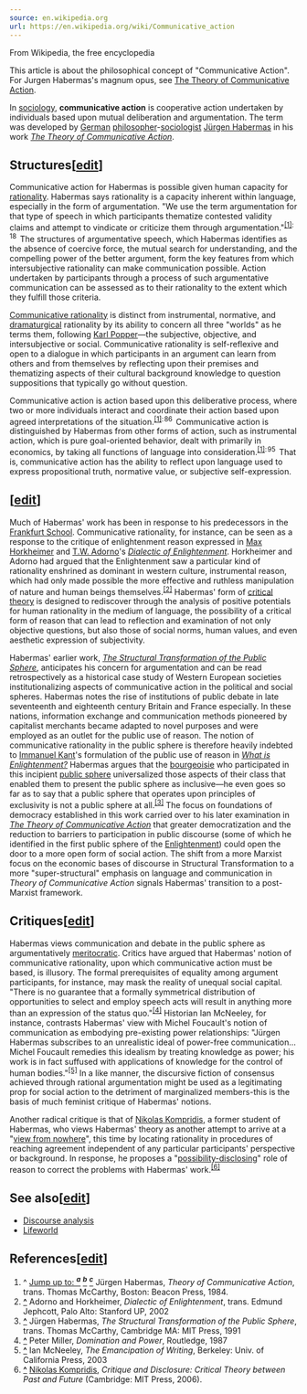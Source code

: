 ```yaml
---
source: en.wikipedia.org
url: https://en.wikipedia.org/wiki/Communicative_action
---
```


From Wikipedia, the free encyclopedia

This article is about the philosophical concept of "Communicative Action". For Jurgen Habermas's magnum opus, see [The Theory of Communicative Action](https://en.wikipedia.org/wiki/The_Theory_of_Communicative_Action "The Theory of Communicative Action").

In [sociology](https://en.wikipedia.org/wiki/Sociology "Sociology"), **communicative action** is cooperative action undertaken by individuals based upon mutual deliberation and argumentation. The term was developed by [German](https://en.wikipedia.org/wiki/Germany "Germany") [philosopher](https://en.wikipedia.org/wiki/Philosophy "Philosophy")\-[sociologist](https://en.wikipedia.org/wiki/Sociologist "Sociologist") [Jürgen Habermas](https://en.wikipedia.org/wiki/J%C3%BCrgen_Habermas "Jürgen Habermas") in his work _[The Theory of Communicative Action](https://en.wikipedia.org/wiki/The_Theory_of_Communicative_Action "The Theory of Communicative Action")_.

## Structures\[[edit](https://en.wikipedia.org/w/index.php?title=Communicative_action&action=edit&section=1 "Edit section: Structures")\]

Communicative action for Habermas is possible given human capacity for [rationality](https://en.wikipedia.org/wiki/Rationality "Rationality"). Habermas says rationality is a capacity inherent within language, especially in the form of argumentation. "We use the term argumentation for that type of speech in which participants thematize contested validity claims and attempt to vindicate or criticize them through argumentation."<sup id="cite_ref-Habermas_1-0"><a href="https://en.wikipedia.org/wiki/Communicative_action#cite_note-Habermas-1">[1]</a></sup><sup><span title="Page / location: 18">: 18 </span></sup>  The structures of argumentative speech, which Habermas identifies as the absence of coercive force, the mutual search for understanding, and the compelling power of the better argument, form the key features from which intersubjective rationality can make communication possible. Action undertaken by participants through a process of such argumentative communication can be assessed as to their rationality to the extent which they fulfill those criteria.

[Communicative rationality](https://en.wikipedia.org/wiki/Communicative_rationality "Communicative rationality") is distinct from instrumental, normative, and [dramaturgical](https://en.wikipedia.org/wiki/Dramaturgy_(sociology) "Dramaturgy (sociology)") rationality by its ability to concern all three "worlds" as he terms them, following [Karl Popper](https://en.wikipedia.org/wiki/Karl_Popper "Karl Popper")—the subjective, objective, and intersubjective or social. Communicative rationality is self-reflexive and open to a dialogue in which participants in an argument can learn from others and from themselves by reflecting upon their premises and thematizing aspects of their cultural background knowledge to question suppositions that typically go without question.

Communicative action is action based upon this deliberative process, where two or more individuals interact and coordinate their action based upon agreed interpretations of the situation.<sup id="cite_ref-Habermas_1-1"><a href="https://en.wikipedia.org/wiki/Communicative_action#cite_note-Habermas-1">[1]</a></sup><sup><span title="Page / location: 86">: 86 </span></sup>  Communicative action is distinguished by Habermas from other forms of action, such as instrumental action, which is pure goal-oriented behavior, dealt with primarily in economics, by taking all functions of language into consideration.<sup id="cite_ref-Habermas_1-2"><a href="https://en.wikipedia.org/wiki/Communicative_action#cite_note-Habermas-1">[1]</a></sup><sup><span title="Page / location: 95">: 95 </span></sup>  That is, communicative action has the ability to reflect upon language used to express propositional truth, normative value, or subjective self-expression.

## \[[edit](https://en.wikipedia.org/w/index.php?title=Communicative_action&action=edit&section=2 "Edit section: Social implications")\]

Much of Habermas' work has been in response to his predecessors in the [Frankfurt School](https://en.wikipedia.org/wiki/Frankfurt_School "Frankfurt School"). Communicative rationality, for instance, can be seen as a response to the critique of enlightenment reason expressed in [Max Horkheimer](https://en.wikipedia.org/wiki/Max_Horkheimer "Max Horkheimer") and [T.W. Adorno](https://en.wikipedia.org/wiki/Theodor_W._Adorno "Theodor W. Adorno")'s _[Dialectic of Enlightenment](https://en.wikipedia.org/wiki/Dialectic_of_Enlightenment "Dialectic of Enlightenment")_. Horkheimer and Adorno had argued that the Enlightenment saw a particular kind of rationality enshrined as dominant in western culture, instrumental reason, which had only made possible the more effective and ruthless manipulation of nature and human beings themselves.<sup id="cite_ref-2"><a href="https://en.wikipedia.org/wiki/Communicative_action#cite_note-2">[2]</a></sup> Habermas' form of [critical theory](https://en.wikipedia.org/wiki/Critical_theory "Critical theory") is designed to rediscover through the analysis of positive potentials for human rationality in the medium of language, the possibility of a critical form of reason that can lead to reflection and examination of not only objective questions, but also those of social norms, human values, and even aesthetic expression of subjectivity.

Habermas' earlier work, _[The Structural Transformation of the Public Sphere](https://en.wikipedia.org/wiki/The_Structural_Transformation_of_the_Public_Sphere "The Structural Transformation of the Public Sphere")_, anticipates his concern for argumentation and can be read retrospectively as a historical case study of Western European societies institutionalizing aspects of communicative action in the political and social spheres. Habermas notes the rise of institutions of public debate in late seventeenth and eighteenth century Britain and France especially. In these nations, information exchange and communication methods pioneered by capitalist merchants became adapted to novel purposes and were employed as an outlet for the public use of reason. The notion of communicative rationality in the public sphere is therefore heavily indebted to [Immanuel Kant](https://en.wikipedia.org/wiki/Immanuel_Kant "Immanuel Kant")'s formulation of the public use of reason in _[What is Enlightenment?](https://en.wikipedia.org/wiki/What_is_Enlightenment%3F "What is Enlightenment?")_ Habermas argues that the [bourgeoisie](https://en.wikipedia.org/wiki/Bourgeoisie "Bourgeoisie") who participated in this incipient [public sphere](https://en.wikipedia.org/wiki/Public_sphere "Public sphere") universalized those aspects of their class that enabled them to present the public sphere as inclusive—he even goes so far as to say that a public sphere that operates upon principles of exclusivity is not a public sphere at all.<sup id="cite_ref-3"><a href="https://en.wikipedia.org/wiki/Communicative_action#cite_note-3">[3]</a></sup> The focus on foundations of democracy established in this work carried over to his later examination in _[The Theory of Communicative Action](https://en.wikipedia.org/wiki/The_Theory_of_Communicative_Action "The Theory of Communicative Action")_ that greater democratization and the reduction to barriers to participation in public discourse (some of which he identified in the first public sphere of the [Enlightenment](https://en.wikipedia.org/wiki/Age_of_Enlightenment "Age of Enlightenment")) could open the door to a more open form of social action. The shift from a more Marxist focus on the economic bases of discourse in Structural Transformation to a more "super-structural" emphasis on language and communication in _Theory of Communicative Action_ signals Habermas' transition to a post-Marxist framework.

## Critiques\[[edit](https://en.wikipedia.org/w/index.php?title=Communicative_action&action=edit&section=3 "Edit section: Critiques")\]

Habermas views communication and debate in the public sphere as argumentatively [meritocratic](https://en.wikipedia.org/wiki/Meritocracy "Meritocracy"). Critics have argued that Habermas' notion of communicative rationality, upon which communicative action must be based, is illusory. The formal prerequisites of equality among argument participants, for instance, may mask the reality of unequal social capital. "There is no guarantee that a formally symmetrical distribution of opportunities to select and employ speech acts will result in anything more than an expression of the status quo."<sup id="cite_ref-4"><a href="https://en.wikipedia.org/wiki/Communicative_action#cite_note-4">[4]</a></sup> Historian Ian McNeeley, for instance, contrasts Habermas' view with Michel Foucault's notion of communication as embodying pre-existing power relationships: "Jürgen Habermas subscribes to an unrealistic ideal of power-free communication…Michel Foucault remedies this idealism by treating knowledge as power; his work is in fact suffused with applications of knowledge for the control of human bodies."<sup id="cite_ref-5"><a href="https://en.wikipedia.org/wiki/Communicative_action#cite_note-5">[5]</a></sup> In a like manner, the discursive fiction of consensus achieved through rational argumentation might be used as a legitimating prop for social action to the detriment of marginalized members-this is the basis of much feminist critique of Habermas' notions.

Another radical critique is that of [Nikolas Kompridis](https://en.wikipedia.org/wiki/Nikolas_Kompridis "Nikolas Kompridis"), a former student of Habermas, who views Habermas' theory as another attempt to arrive at a "[view from nowhere](https://en.wikipedia.org/wiki/View_from_nowhere "View from nowhere")", this time by locating rationality in procedures of reaching agreement independent of any particular participants' perspective or background. In response, he proposes a "[possibility-disclosing](https://en.wikipedia.org/wiki/Reflective_disclosure "Reflective disclosure")" role of reason to correct the problems with Habermas' work.<sup id="cite_ref-6"><a href="https://en.wikipedia.org/wiki/Communicative_action#cite_note-6">[6]</a></sup>

## See also\[[edit](https://en.wikipedia.org/w/index.php?title=Communicative_action&action=edit&section=4 "Edit section: See also")\]

-   [Discourse analysis](https://en.wikipedia.org/wiki/Discourse_analysis "Discourse analysis")
-   [Lifeworld](https://en.wikipedia.org/wiki/Lifeworld "Lifeworld")

## References\[[edit](https://en.wikipedia.org/w/index.php?title=Communicative_action&action=edit&section=5 "Edit section: References")\]

1.  ^ [Jump up to: <sup><i><b>a</b></i></sup>](https://en.wikipedia.org/wiki/Communicative_action#cite_ref-Habermas_1-0) [<sup><i><b>b</b></i></sup>](https://en.wikipedia.org/wiki/Communicative_action#cite_ref-Habermas_1-1) [<sup><i><b>c</b></i></sup>](https://en.wikipedia.org/wiki/Communicative_action#cite_ref-Habermas_1-2) Jürgen Habermas, _Theory of Communicative Action_, trans. Thomas McCarthy, Boston: Beacon Press, 1984.
2.  **[^](https://en.wikipedia.org/wiki/Communicative_action#cite_ref-2 "Jump up")** Adorno and Horkheimer, _Dialectic of Enlightenment_, trans. Edmund Jephcott, Palo Alto: Stanford UP, 2002
3.  **[^](https://en.wikipedia.org/wiki/Communicative_action#cite_ref-3 "Jump up")** Jürgen Habermas, _The Structural Transformation of the Public Sphere_, trans. Thomas McCarthy, Cambridge MA: MIT Press, 1991
4.  **[^](https://en.wikipedia.org/wiki/Communicative_action#cite_ref-4 "Jump up")** Peter Miller, _Domination and Power_, Routledge, 1987
5.  **[^](https://en.wikipedia.org/wiki/Communicative_action#cite_ref-5 "Jump up")** Ian McNeeley, _The Emancipation of Writing_, Berkeley: Univ. of California Press, 2003
6.  **[^](https://en.wikipedia.org/wiki/Communicative_action#cite_ref-6 "Jump up")** [Nikolas Kompridis](https://en.wikipedia.org/wiki/Nikolas_Kompridis "Nikolas Kompridis"), _Critique and Disclosure: Critical Theory between Past and Future_ (Cambridge: MIT Press, 2006).
